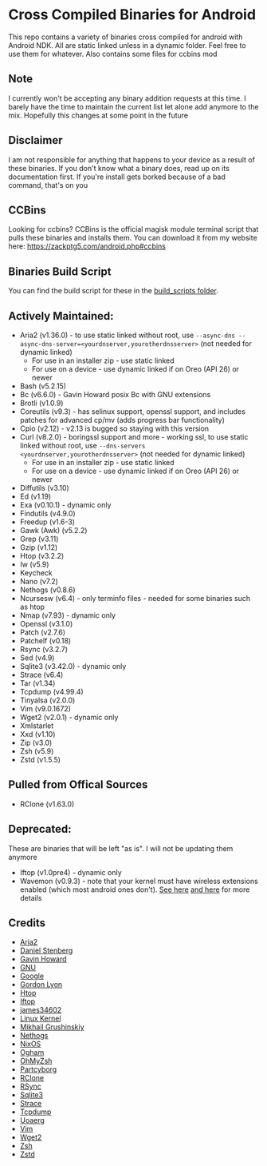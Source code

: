 # Cross Compiled Binaries for Android
This repo contains a variety of binaries cross compiled for android with Android NDK. All are static linked unless in a dynamic folder. Feel free to use them for whatever. Also contains some files for ccbins mod

## Note
I currently won't be accepting any binary addition requests at this time. I barely have the time to maintain the current list let alone add anymore to the mix. Hopefully this changes at some point in the future

## Disclaimer
I am not responsible for anything that happens to your device as a result of these binaries. If you don't know what a binary does, read up on its documentation first. If you're install gets borked because of a bad command, that's on you

## CCBins
Looking for ccbins? CCBins is the official magisk module terminal script that pulls these binaries and installs them. You can download it from my website here: https://zackptg5.com/android.php#ccbins

## Binaries Build Script
You can find the build script for these in the [build_scripts folder](build_script).

## Actively Maintained:
* Aria2 (v1.36.0) - to use static linked without root, use `--async-dns --async-dns-server=<yourdnserver,yourotherdnsserver>` (not needed for dynamic linked)
  * For use in an installer zip - use static linked
  * For use on a device - use dynamic linked if on Oreo (API 26) or newer
* Bash (v5.2.15)
* Bc (v6.6.0) - Gavin Howard posix Bc with GNU extensions
* Brotli (v1.0.9)
* Coreutils (v9.3) - has selinux support, openssl support, and includes patches for advanced cp/mv (adds progress bar functionality)
* Cpio (v2.12) - v2.13 is bugged so staying with this version
* Curl (v8.2.0) - boringssl support and more - working ssl, to use static linked without root, use `--dns-servers <yourdnserver,yourotherdnsserver>` (not needed for dynamic linked)
  * For use in an installer zip - use static linked
  * For use on a device - use dynamic linked if on Oreo (API 26) or newer
* Diffutils (v3.10)
* Ed (v1.19)
* Exa (v0.10.1) - dynamic only
* Findutils (v4.9.0)
* Freedup (v1.6-3)
* Gawk (Awk) (v5.2.2)
* Grep (v3.11)
* Gzip (v1.12)
* Htop (v3.2.2)
* Iw (v5.9)
* Keycheck
* Nano (v7.2)
* Nethogs (v0.8.6)
* Ncursesw (v6.4) - only terminfo files - needed for some binaries such as htop
* Nmap (v7.93) - dynamic only
* Openssl (v3.1.0)
* Patch (v2.7.6)
* Patchelf (v0.18)
* Rsync (v3.2.7)
* Sed (v4.9)
* Sqlite3 (v3.42.0) - dynamic only
* Strace (v6.4)
* Tar (v1.34)
* Tcpdump (v4.99.4)
* Tinyalsa (v2.0.0)
* Vim (v9.0.1672)
* Wget2 (v2.0.1) - dynamic only
* Xmlstarlet
* Xxd (v1.10)
* Zip (v3.0)
* Zsh (v5.9)
* Zstd (v1.5.5)

## Pulled from Offical Sources
* RClone (v1.63.0)

## Deprecated:
These are binaries that will be left "as is". I will not be updating them anymore
* Iftop (v1.0pre4) - dynamic only
* Wavemon (v0.9.3) - note that your kernel must have wireless extensions enabled (which most android ones don't). [See here](https://github.com/uoaerg/wavemon#dependencies) [and here](https://github.com/uoaerg/wavemon/blob/master/wavemon.1#L129) for more details

## Credits
* [Aria2](https://github.com/aria2/aria2)
* [Daniel Stenberg](https://curl.haxx.se)
* [Gavin Howard](https://github.com/gavinhoward/bc)
* [GNU](https://www.gnu.org/software)
* [Google](https://github.com/google/brotli)
* [Gordon Lyon](https://nmap.org)
* [Htop](https://github.com/hishamhm/htop)
* [Iftop](https://ex-parrot.com/psdw/iftop)
* [james34602](https://github.com/james34602)
* [Linux Kernel](https://www.kernel.org)
* [Mikhail Grushinskiy](http://xmlstar.sourceforge.net)
* [Nethogs](https://github.com/raboof/nethogs)
* [NixOS](https://nixos.org/patchelf.html)
* [Ogham](https://github.com/ogham/exa)
* [OhMyZsh](https://ohmyz.sh)
* [Partcyborg](https://github.com/Magisk-Modules-Repo/zsh_arm64)
* [RClone](https://rclone.org)
* [RSync](https://rsync.samba.org)
* [Sqlite3](https://sqlite.org/index.html)
* [Strace](https://github.com/strace/strace)
* [Tcpdump](https://www.tcpdump.org)
* [Uoaerg](https://github.com/uoaerg/wavemon)
* [Vim](https://github.com/vim/vim)
* [Wget2](https://gitlab.com/gnuwget/wget2)
* [Zsh](https://www.zsh.org)
* [Zstd](https://github.com/facebook/zstd)
